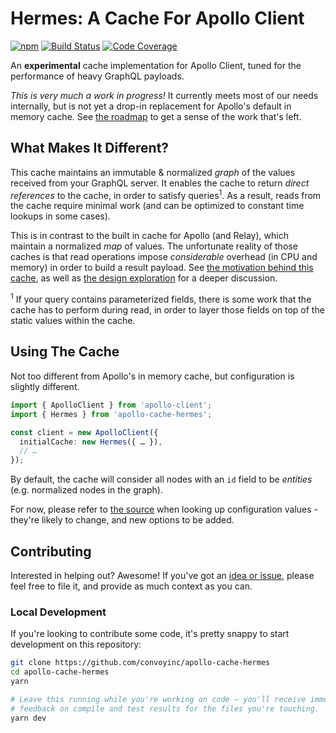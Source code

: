 # Hermes: A Cache For Apollo Client

[![npm](https://img.shields.io/npm/v/apollo-cache-hermes.svg)](https://www.npmjs.com/package/apollo-cache-hermes)
[![Build Status](https://img.shields.io/circleci/project/github/convoyinc/apollo-cache-hermes/master.svg)](https://circleci.com/gh/convoyinc/workflows/apollo-cache-hermes)
[![Code Coverage](https://img.shields.io/codecov/c/github/convoyinc/apollo-cache-hermes.svg)](https://codecov.io/gh/convoyinc/apollo-cache-hermes)

An **experimental** cache implementation for Apollo Client, tuned for the performance of heavy GraphQL payloads.  

_This is very much a work in progress!_ It currently meets most of our needs internally, but is not yet a drop-in replacement for Apollo's default in memory cache.  See [the roadmap](https://github.com/convoyinc/apollo-cache-hermes/projects/2) to get a sense of the work that's left.

## What Makes It Different?

This cache maintains an immutable & normalized _graph_ of the values received from your GraphQL server.  It enables the cache to return _direct references_ to the cache, in order to satisfy queries<sup>1</sup>.  As a result, reads from the cache require minimal work (and can be optimized to constant time lookups in some cases).

This is in contrast to the built in cache for Apollo (and Relay), which maintain a normalized _map_ of values.  The unfortunate reality of those caches is that read operations impose _considerable_ overhead (in CPU and memory) in order to build a result payload.  See [the motivation behind this cache](https://github.com/convoyinc/apollo-cache-hermes/blob/master/docs/Motivation.md), as well as [the design exploration](https://github.com/convoyinc/apollo-cache-hermes/blob/master/docs/Design%20Exploration.md) for a deeper discussion.

<sup>1</sup> If your query contains parameterized fields, there is some work that the cache has to perform during read, in order to layer those fields on top of the static values within the cache.

## Using The Cache

Not too different from Apollo's in memory cache, but configuration is slightly different.  

```ts
import { ApolloClient } from 'apollo-client';
import { Hermes } from 'apollo-cache-hermes';

const client = new ApolloClient({
  initialCache: new Hermes({ … }),
  // …
});
```

By default, the cache will consider all nodes with an `id` field to be _entities_ (e.g. normalized nodes in the graph).

For now, please refer to [the source](https://github.com/convoyinc/apollo-cache-hermes/blob/master/src/context/CacheContext.ts#L57-L117) when looking up configuration values - they're likely to change, and new options to be added.

## Contributing

Interested in helping out?  Awesome!  If you've got an [idea or issue](https://github.com/convoyinc/apollo-cache-hermes/issues), please feel free to file it, and provide as much context as you can.

### Local Development

If you're looking to contribute some code, it's pretty snappy to start development on this repository:

```sh
git clone https://github.com/convoyinc/apollo-cache-hermes
cd apollo-cache-hermes
yarn

# Leave this running while you're working on code — you'll receive immediate
# feedback on compile and test results for the files you're touching.
yarn dev
```
